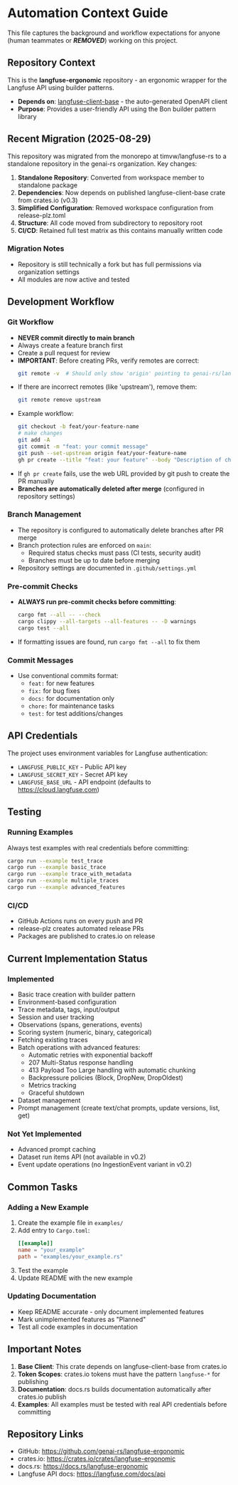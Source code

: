 # Automation Context Guide

This file captures the background and workflow expectations for anyone (human teammates or ***REMOVED***) working on this project.

## Repository Context

This is the **langfuse-ergonomic** repository - an ergonomic wrapper for the Langfuse API using builder patterns.

- **Depends on**: [langfuse-client-base](https://github.com/genai-rs/langfuse-client-base) - the auto-generated OpenAPI client
- **Purpose**: Provides a user-friendly API using the Bon builder pattern library

## Recent Migration (2025-08-29)

This repository was migrated from the monorepo at timvw/langfuse-rs to a standalone repository in the genai-rs organization. Key changes:

1. **Standalone Repository**: Converted from workspace member to standalone package
2. **Dependencies**: Now depends on published langfuse-client-base crate from crates.io (v0.3)
3. **Simplified Configuration**: Removed workspace configuration from release-plz.toml
4. **Structure**: All code moved from subdirectory to repository root
5. **CI/CD**: Retained full test matrix as this contains manually written code

### Migration Notes
- Repository is still technically a fork but has full permissions via organization settings
- All modules are now active and tested

## Development Workflow

### Git Workflow
- **NEVER commit directly to main branch**
- Always create a feature branch first
- Create a pull request for review
- **IMPORTANT**: Before creating PRs, verify remotes are correct:
  ```bash
  git remote -v  # Should only show 'origin' pointing to genai-rs/langfuse-ergonomic
  ```
- If there are incorrect remotes (like 'upstream'), remove them:
  ```bash
  git remote remove upstream
  ```
- Example workflow:
  ```bash
  git checkout -b feat/your-feature-name
  # make changes
  git add -A
  git commit -m "feat: your commit message"
  git push --set-upstream origin feat/your-feature-name
  gh pr create --title "feat: your feature" --body "Description of changes"
  ```
- If `gh pr create` fails, use the web URL provided by git push to create the PR manually
- **Branches are automatically deleted after merge** (configured in repository settings)

### Branch Management
- The repository is configured to automatically delete branches after PR merge
- Branch protection rules are enforced on `main`:
  - Required status checks must pass (CI tests, security audit)
  - Branches must be up to date before merging
- Repository settings are documented in `.github/settings.yml`

### Pre-commit Checks
- **ALWAYS run pre-commit checks before committing**:
  ```bash
  cargo fmt --all -- --check
  cargo clippy --all-targets --all-features -- -D warnings
  cargo test --all
  ```
- If formatting issues are found, run `cargo fmt --all` to fix them

### Commit Messages
- Use conventional commits format:
  - `feat:` for new features
  - `fix:` for bug fixes
  - `docs:` for documentation only
  - `chore:` for maintenance tasks
  - `test:` for test additions/changes

## API Credentials

The project uses environment variables for Langfuse authentication:
- `LANGFUSE_PUBLIC_KEY` - Public API key
- `LANGFUSE_SECRET_KEY` - Secret API key  
- `LANGFUSE_BASE_URL` - API endpoint (defaults to https://cloud.langfuse.com)

## Testing

### Running Examples
Always test examples with real credentials before committing:
```bash
cargo run --example test_trace
cargo run --example basic_trace
cargo run --example trace_with_metadata
cargo run --example multiple_traces
cargo run --example advanced_features
```

### CI/CD
- GitHub Actions runs on every push and PR
- release-plz creates automated release PRs
- Packages are published to crates.io on release

## Current Implementation Status

### Implemented 
- Basic trace creation with builder pattern
- Environment-based configuration
- Trace metadata, tags, input/output
- Session and user tracking
- Observations (spans, generations, events)
- Scoring system (numeric, binary, categorical)
- Fetching existing traces
- Batch operations with advanced features:
  - Automatic retries with exponential backoff
  - 207 Multi-Status response handling
  - 413 Payload Too Large handling with automatic chunking
  - Backpressure policies (Block, DropNew, DropOldest)
  - Metrics tracking
  - Graceful shutdown
- Dataset management
- Prompt management (create text/chat prompts, update versions, list, get)

### Not Yet Implemented 
- Advanced prompt caching
- Dataset run items API (not available in v0.2)
- Event update operations (no IngestionEvent variant in v0.2)

## Common Tasks

### Adding a New Example
1. Create the example file in `examples/`
2. Add entry to `Cargo.toml`:
   ```toml
   [[example]]
   name = "your_example"
   path = "examples/your_example.rs"
   ```
3. Test the example
4. Update README with the new example

### Updating Documentation
- Keep README accurate - only document implemented features
- Mark unimplemented features as "Planned"
- Test all code examples in documentation

## Important Notes

1. **Base Client**: This crate depends on langfuse-client-base from crates.io
2. **Token Scopes**: crates.io tokens must have the pattern `langfuse-*` for publishing
3. **Documentation**: docs.rs builds documentation automatically after crates.io publish
4. **Examples**: All examples must be tested with real API credentials before committing

## Repository Links
- GitHub: https://github.com/genai-rs/langfuse-ergonomic
- crates.io: https://crates.io/crates/langfuse-ergonomic
- docs.rs: https://docs.rs/langfuse-ergonomic
- Langfuse API docs: https://langfuse.com/docs/api
